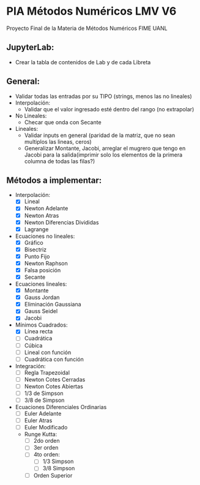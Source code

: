 # PIA Métodos Numéricos LMV V6
Proyecto Final de la Materia de Métodos Numéricos FIME UANL

## JupyterLab:
* Crear la tabla de contenidos de Lab y de cada Libreta

## General:
* Validar todas las entradas por su TIPO (strings, menos las no lineales)
* Interpolación:
    * Validar que el valor ingresado esté dentro del rango (no extrapolar)
* No Lineales:
    * Checar que onda con Secante
* Lineales:
    * Validar inputs en general (paridad de la matriz, que no sean multiplos las lineas, ceros)
    * Generalizar Montante, Jacobi, arreglar el mugrero que tengo en Jacobi para la salida(imprimir solo los elementos de la primera columna de todas las filas?)

## Métodos a implementar:
* Interpolación:
    - [x] Lineal
    - [x] Newton Adelante
    - [x] Newton Atras
    - [x] Newton Diferencias Divididas
    - [x] Lagrange
    
* Ecuaciones no lineales:
    - [x] Gráfico
    - [x] Bisectriz
    - [x] Punto Fijo
    - [x] Newton Raphson
    - [x] Falsa posición
    - [x] Secante
    
* Ecuaciones lineales:
    - [x] Montante
    - [x] Gauss Jordan
    - [x] Eliminación Gaussiana
    - [x] Gauss Seidel
    - [x] Jacobi
    
* Mínimos Cuadrados:
    - [x] Línea recta
    - [ ] Cuadrática
    - [ ] Cúbica 
    - [ ] Lineal con función
    - [ ] Cuadrática con función

* Integración:
    - [ ] Regla Trapezoidal
    - [ ] Newton Cotes Cerradas
    - [ ] Newton Cotes Abiertas
    - [ ] 1/3 de Simpson
    - [ ] 3/8 de Simpson

* Ecuaciones Diferenciales Ordinarias
    - [ ] Euler Adelante
    - [ ] Euler Atras
    - [ ] Euler Modificado
    * Runge Kutta:
        - [ ] 2do orden
        - [ ] 3er orden
        - [ ] 4to orden:
            - [ ] 1/3 Simpson
            - [ ] 3/8 Simpson
        - [ ] Orden Superior
